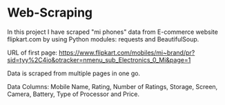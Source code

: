 # Web-Scraping

In this project I have scraped "mi phones" data from E-commerce website flipkart.com by using Python modules: requests and BeautifulSoup. 

URL of first page: https://www.flipkart.com/mobiles/mi~brand/pr?sid=tyy%2C4io&otracker=nmenu_sub_Electronics_0_Mi&page=1

Data is scraped from multiple pages in one go.

Data Columns: Mobile Name, Rating, Number of Ratings, Storage, Screen, Camera, Battery, Type of Processor and Price.
